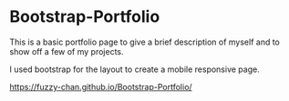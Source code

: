 # Bootstrap-Portfolio

This is a basic portfolio page to give a brief description of myself and to show off a few of my projects.

I used bootstrap for the layout to create a mobile responsive page.

https://fuzzy-chan.github.io/Bootstrap-Portfolio/